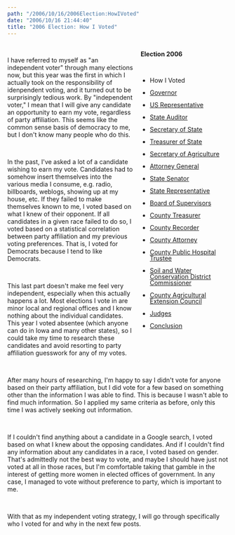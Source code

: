 ```yaml
---
path: "/2006/10/16/2006Election:HowIVoted" 
date: "2006/10/16 21:44:40" 
title: "2006 Election: How I Voted" 
---
```

<div style="float: right; width: 200px; margin: 0 0 1em 1em;" class="box"><br>	<h4 style="margin: 0;">Election 2006</h4><br>	<ul style="padding-left: 1.5em; line-height: 1em;"><br>		<li>How I Voted</li><br>		<li><a href="http://typewriting.org/2006/10/17/2006_Election%3A_Governor/">Governor</a></li><br>		<li><a href="http://typewriting.org/2006/10/17/Election_2006%3A_US_Representative/">US Representative</a></li><br>		<li><a href="http://typewriting.org/2006/10/17/Election_2006%3A_State_Auditor/">State Auditor</a></li><br>		<li><a href="http://typewriting.org/2006/10/18/Election_2006%3A_Secretary_of_State/">Secretary of State</a></li><br>		<li><a href="http://typewriting.org/2006/10/19/Election_2006%3A_Treasurer_of_State/">Treasurer of State</a></li><br>		<li><a href="http://typewriting.org/2006/10/23/Election_2006%3A_Secretary_of_Agriculture/">Secretary of Agriculture</a></li><br>		<li><a href="http://typewriting.org/2006/10/23/Election_2006%3A_Attorney_General/">Attorney General</a></li><br>		<li><a href="http://typewriting.org/2006/10/23/Election_2006%3A_State_Senator/">State Senator</a></li><br>		<li><a href="http://typewriting.org/2006/10/23/Election_2006%3A_State_Representative/">State Representative</a></li><br>		<li><a href="http://typewriting.org/2006/10/25/Election_2006%3A_Board_of_Supervisors/">Board of Supervisors</a></li><br>		<li><a href="http://typewriting.org/2006/10/25/Election_2006%3A_County_Treasurer/">County Treasurer</a></li><br>		<li><a href="http://typewriting.org/2006/10/25/Election_2006%3A_County_Recorder/">County Recorder</a></li><br>		<li><a href="http://typewriting.org/2006/10/29/Election_2006%3A_County_Attorney/">County Attorney</a></li><br>		<li><a href="http://typewriting.org/2006/10/29/Election_2006%3A_County_Public_Hospital_Trustee/">County Public Hospital Trustee</a></li><br>		<li><a href="http://typewriting.org/2006/10/29/Election_2006%3A__Soil_and_Water_Conservation_District_Commissioner/">Soil and Water Conservation District Commissioner</a></li><br>		<li><a href="http://typewriting.org/2006/10/29/Election_2006%3A_County_Agricultural_Extension_Council/">County Agricultural Extension Council</a></li><br>		<li><a href="http://typewriting.org/2006/10/29/Election_2006%3A_Judges/">Judges</a></li><br>		<li><a href="http://typewriting.org/2006/10/29/Election_2006%3A_Conclusion/">Conclusion</a></li><br>	</ul><br></div><br><p>I have referred to myself as "an independent voter" through many elections now, but this year was the first in which I actually took on the responsibility of idenpendent voting, and it turned out to be surprisingly tedious work. By "independent voter," I mean that I will give any candidate an opportunity to earn my vote, regardless of party affiliation. This seems like the common sense basis of democracy to me, but I don't know many people who do this.</p><br><p>In the past, I've asked a lot of a candidate wishing to earn my vote. Candidates had to somehow insert themselves into the various media I consume, e.g. radio, billboards, weblogs, showing up at my house, etc. If they failed to make themselves known to me, I voted based on what I knew of their opponent. If all candidates in a given race failed to do so, I voted based on a statistical correlation between party affiliation and my previous voting preferences. That is, I voted for Democrats because I tend to like Democrats.</p><br><p>This last part doesn't make me feel very independent, especially when this actually happens a lot. Most elections I vote in are minor local and regional offices and I know nothing about the individual candidates. This year I voted absentee (which anyone can do in Iowa and many other states), so I could take my time to research these candidates and avoid resorting to party affiliation guesswork for any of my votes.</p><br><p>After many hours of researching, I'm happy to say I didn't vote for anyone based on their party affiliation, but I did vote for a few based on something other than the information I was able to find. This is because I wasn't able to find much information. So I applied my same criteria as before, only this time I was actively seeking out information.</p><br><p>If I couldn't find anything about a candidate in a Google search, I voted based on what I knew about the opposing candidates. And if I couldn't find any information about any candidates in a race, I voted based on gender. That's admittedly not the best way to vote, and maybe I should have just not voted at all in those races, but I'm comfortable taking that gamble in the interest of getting more women in elected offices of government. In any case, I managed to vote without preference to party, which is important to me. </p><br><p>With that as my independent voting strategy, I will go through specifically who I voted for and why in the next few posts.</p><br><div class="clear"></div>